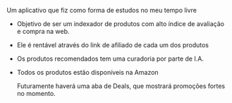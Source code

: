 Um aplicativo que fiz como forma de estudos no meu tempo livre

- Objetivo de ser um indexador de produtos com alto índice de avaliação e compra na web.
- Ele é rentável através do link de afiliado de cada um dos produtos
- Os produtos recomendados tem uma curadoria por parte de I.A.
- Todos os produtos estão disponíveis na Amazon

  Futuramente haverá uma aba de Deals, que mostrará promoções fortes no momento.
